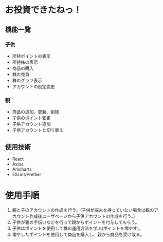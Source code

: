 # お投資できたねっ！

## 機能一覧
### 子供
- 所持ポイントの表示
- 所持株の表示
- 商品の購入
- 株の売買
- 株のグラフ表示
- アカウントの設定変更

### 親
- 商品の追加、更新、削除
- 子供のポイント変更
- 子供アカウント追加
- 子供アカウントと切り替え

## 使用技術
- React
- Axios
- Amcharts
- ESLint/Prettier

# 使用手順
1. 親と子のアカウントの作成を行う。(子供が端末を持っていない場合は親のアカウント作成後ユーザページから子供アカウントの作成を行う。)
2. 子供が親の手伝いなどを行って親からポイントを付与してもらう。
3. 子供はポイントを使用して株の運用方法を学ぶ(ポイントを増やす)。
4. 増やしたポイントを使用して商品を購入し、親から商品を受け取る。
